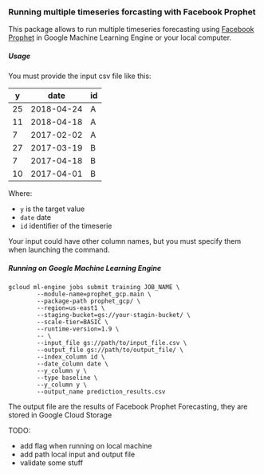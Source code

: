 ### Running multiple timeseries forcasting with Facebook Prophet

This package allows to run multiple timeseries forecasting using [Facebook Prophet](https://research.fb.com/prophet-forecasting-at-scale/) in Google Machine Learning Engine or your local computer.

##### Usage
You must provide the input csv file like this:

y | date | id
--- | --- | ---
25| 2018-04-24 | A
11|2018-04-18|A
7|2017-02-02|A
27|2017-03-19|B
7|2017-04-18|B
10|2017-04-01|B

Where:
+ `y` is the target value
+ `date` date
+ `id` identifier of the timeserie

Your input could have other column names, but you must specify them when launching the command.

##### Running on Google Machine Learning Engine

```
gcloud ml-engine jobs submit training JOB_NAME \
        --module-name=prophet_gcp.main \
        --package-path prophet_gcp/ \
        --region=us-east1 \
        --staging-bucket=gs://your-stagin-bucket/ \
        --scale-tier=BASIC \
        --runtime-version=1.9 \
        -- \
        --input_file gs://path/to/input_file.csv \
        --output_file gs://path/to/output_file/ \
        --index_column id \
        --date_column date \
        --y_column y \
        --type baseline \
        --y_column y \
        --output_name prediction_results.csv
```

The output file are the results of Facebook Prophet Forecasting, they are stored in Google Cloud Storage


TODO:
+ add flag when running on local machine
+ add path local input and output file
+ validate some stuff